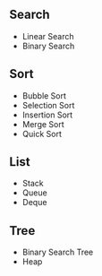## Search
- Linear Search
- Binary Search

## Sort
- Bubble Sort
- Selection Sort
- Insertion Sort
- Merge Sort
- Quick Sort

## List
- Stack
- Queue
- Deque

## Tree
- Binary Search Tree
- Heap

